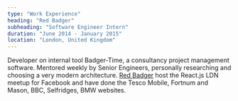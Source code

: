 ```yaml
---
type: "Work Experience"
heading: "Red Badger"
subheading: "Software Engineer Intern"
duration: "June 2014 - January 2015"
location: "London, United Kingdom"
---
```


Developer on internal tool Badger-Time, a consultancy project management
software. Mentored weekly by Senior Engineers, personally researching and
choosing a very modern architecture.
<a href="http://www.red-badger.com">Red Badger</a> host the React.js LDN meetup
for Facebook and have done the Tesco Mobile, Fortnum and Mason, BBC,
Selfridges, BMW websites.
